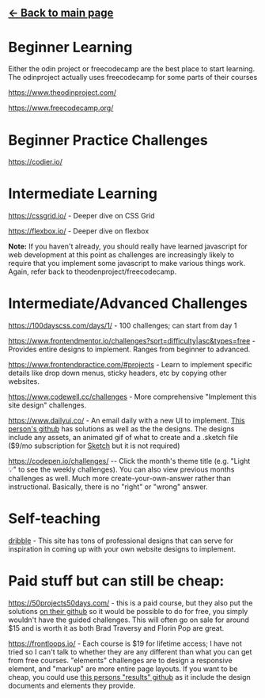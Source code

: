## [← Back to main page](./README.md)

# Beginner Learning

Either the odin project or freecodecamp are the best place to start learning. The odinproject actually uses freecodecamp for some parts of their courses

https://www.theodinproject.com/

https://www.freecodecamp.org/

# Beginner Practice Challenges
https://codier.io/

# Intermediate Learning
https://cssgrid.io/ - Deeper dive on CSS Grid

https://flexbox.io/ - Deeper dive on flexbox


**Note:** If you haven't already, you should really have learned javascript for web development at this point as challenges are increasingly likely to require that you implement some javascript to make various things work. Again, refer back to theodenproject/freecodecamp.

# Intermediate/Advanced Challenges
https://100dayscss.com/days/1/ - 100 challenges; can start from day 1

https://www.frontendmentor.io/challenges?sort=difficulty|asc&types=free - Provides entire designs to implement. Ranges from beginner to advanced.

https://www.frontendpractice.com/#projects - Learn to implement specific details like drop down menus, sticky headers, etc by copying other websites.

https://www.codewell.cc/challenges - More comprehensive "Implement this site design" challenges.

https://www.dailyui.co/ - An email daily with a new UI to implement. [This person's github](https://github.com/haiiro-io/dailyui) has solutions as well as the the designs. The designs include any assets, an animated gif of what to create and a .sketch file ($9/mo subscription for [Sketch](https://www.sketch.com) but it is not required)

https://codepen.io/challenges/ -- Click the month's theme title (e.g. "Light :bulb:" to see the weekly challenges). You can also view previous months challenges 
as well. Much more create-your-own-answer rather than instructional. Basically, there is no "right" or "wrong" answer. 


# Self-teaching
[dribble](https://dribbble.com/) - This site has tons of professional designs that can serve for inspiration in coming up with your own website designs to implement.

# Paid stuff but can still be cheap:
https://50projects50days.com/ - this is a paid course, but they also put the solutions [on their github](https://github.com/bradtraversy/50projects50days) so it would be possible to do for free, you simply wouldn't have the guided challenges. This will often go on sale for around $15 and is worth it as both Brad Traversy and Florin Pop are great.

https://frontloops.io/ - Each course is $19 for lifetime access; I have not tried so I can't talk to whether they are any different than what you can get from free courses. "elements" challenges are to design a responsive element, and  "markup" are more entire page layouts. If you want to be cheap, you could use [this persons "results" github](https://github.com/zathio/frontloops-challenges) as it include the design documents and elements they provide.
